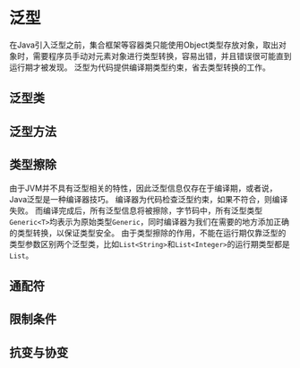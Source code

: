 泛型
=====

在Java引入泛型之前，集合框架等容器类只能使用Object类型存放对象，取出对象时，需要程序员手动对元素对象进行类型转换，容易出错，并且错误很可能直到运行期才被发现。
泛型为代码提供编译期类型约束，省去类型转换的工作。

泛型类
-------




泛型方法
-----------



类型擦除
----------
由于JVM并不具有泛型相关的特性，因此泛型信息仅存在于编译期，或者说，Java泛型是一种编译器技巧。
编译器为代码检查泛型约束，如果不符合，则编译失败。
而编译完成后，所有泛型信息将被擦除，字节码中，所有泛型类型`Generic<T>`均表示为原始类型`Generic`，同时编译器为我们在需要的地方添加正确的类型转换，以保证类型安全。
由于类型擦除的作用，不能在运行期仅靠泛型的类型参数区别两个泛型类，比如`List<String>`和`List<Integer>`的运行期类型都是`List`。



通配符
--------


限制条件
---------


抗变与协变
-----------

